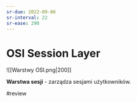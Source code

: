 ```yaml
---
sr-due: 2022-09-06
sr-interval: 22
sr-ease: 290
---
```


# OSI Session Layer
![[Warstwy OSI.png|200]]

**Warstwa sesji** - zarządza sesjami użytkowników.

#review